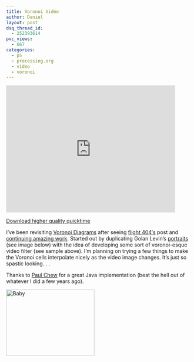 ```yaml
---
title: Voronoi Video
author: Daniel
layout: post
dsq_thread_id:
  - 252393614
pvc_views:
  - 667
categories:
  - p5
  - processing.org
  - video
  - voronoi
---
```

<p><embed src="http://www.vimeo.com/moogaloop.swf?clip_id=225513" quality="best" scale="exactfit" width="460" height="345" type="application/x-shockwave-flash"></embed></p>
<p><a href="http://vimeo.com/download/video:1668338">Download higher quality quicktime</a></p>
<p>I&#8217;ve been revisiting <a href="http://en.wikipedia.org/wiki/Voronoi_diagram">Voronoi Diagrams</a> after seeing <a href="http://www.flight404.com/blog/?p=82">flight 404&#8242;s</a> post and <a href="http://www.flight404.com/blog/?p=83">continuing amazing work</a>.  Started out by duplicating Golan Levin&#8217;s <a href="http://www.flong.com/zoo/">portraits</a> (see image below) with the idea of developing some sort of voronoi-esque video filter (see sample above).  I&#8217;m planning on trying a few things to make the Voronoi cells interpolate nicely as the video image changes.  It&#8217;s just so spastic looking. . .  </p>
<p> Thanks to <a href="http://www.cs.cornell.edu/Info/People/chew/Delaunay.html">Paul Chew</a> for a great Java implementation (beat the hell out of whatever I did a few years ago).</p>
<p><a href="http://www.flickr.com/photos/shiffman/544530119/" title="Photo Sharing"><img src="http://farm2.static.flickr.com/1059/544530119_383f3b458e_m.jpg" width="240" height="180" alt="Baby" /></a></p>

